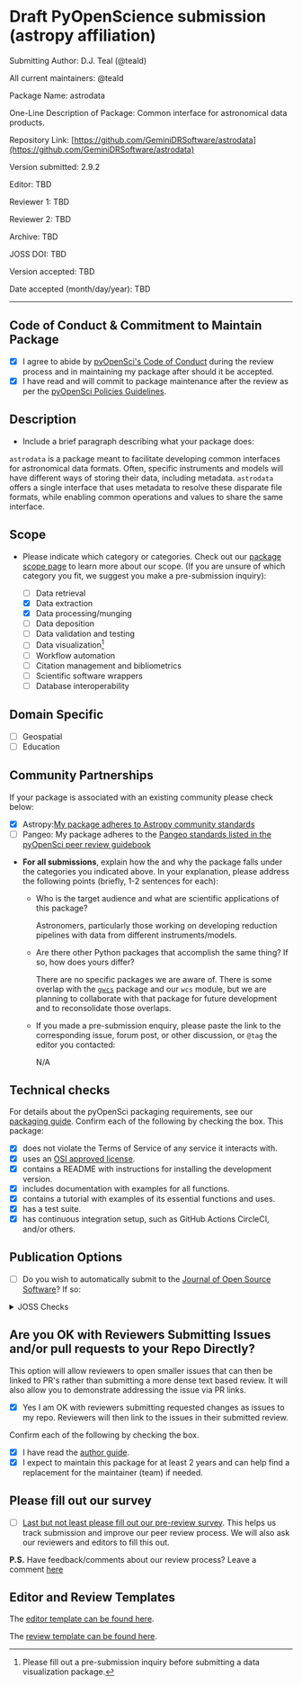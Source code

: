 # Draft PyOpenScience submission (astropy affiliation)

Submitting Author: D.J. Teal (@teald)

All current maintainers: @teald

Package Name: astrodata

One-Line Description of Package: Common interface for astronomical data products.

Repository Link: [https://github.com/GeminiDRSoftware/astrodata](https://github.com/GeminiDRSoftware/astrodata)

Version submitted: 2.9.2

Editor: TBD

Reviewer 1: TBD

Reviewer 2: TBD

Archive: TBD

JOSS DOI: TBD

Version accepted: TBD

Date accepted (month/day/year): TBD

---

## Code of Conduct & Commitment to Maintain Package

- [x] I agree to abide by [pyOpenSci's Code of Conduct][PyOpenSciCodeOfConduct] during the review process and in maintaining my package after should it be accepted.
- [x] I have read and will commit to package maintenance after the review as per the [pyOpenSci Policies Guidelines][Commitment].

## Description

- Include a brief paragraph describing what your package does:

`astrodata` is a package meant to facilitate developing common interfaces for astronomical data formats. Often, specific instruments and models will have different ways of storing their data, including metadata. `astrodata` offers a single interface that uses metadata to resolve these disparate file formats, while enabling common operations and values to share the same interface.


## Scope

- Please indicate which category or categories.
Check out our [package scope page][PackageCategories] to learn more about our
scope. (If you are unsure of which category you fit, we suggest you make a pre-submission inquiry):

	- [ ] Data retrieval
	- [x] Data extraction
	- [x] Data processing/munging
	- [ ] Data deposition
	- [ ] Data validation and testing
	- [ ] Data visualization[^1]
	- [ ] Workflow automation
	- [ ] Citation management and bibliometrics
	- [ ] Scientific software wrappers
	- [ ] Database interoperability

## Domain Specific

- [ ] Geospatial
- [ ] Education

## Community Partnerships
If your package is associated with an
existing community please check below:

- [x] Astropy:[My package adheres to Astropy community standards](https://www.pyopensci.org/software-peer-review/partners/astropy.html)
- [ ] Pangeo: My package adheres to the [Pangeo standards listed in the pyOpenSci peer review guidebook][PangeoCollaboration]

> [^1]: Please fill out a pre-submission inquiry before submitting a data visualization package.

- **For all submissions**, explain how the and why the package falls under the categories you indicated above. In your explanation, please address the following points (briefly, 1-2 sentences for each):

  - Who is the target audience and what are scientific applications of this package?

    Astronomers, particularly those working on developing reduction pipelines with data from different instruments/models.

  - Are there other Python packages that accomplish the same thing? If so, how does yours differ?

    There are no specific packages we are aware of. There is some overlap with the [`gwcs`](https://github.com/spacetelescope/gwcs) package and our `wcs` module, but we are planning to collaborate with that package for future development and to reconsolidate those overlaps.

  - If you made a pre-submission enquiry, please paste the link to the corresponding issue, forum post, or other discussion, or `@tag` the editor you contacted:

    N/A

## Technical checks

For details about the pyOpenSci packaging requirements, see our [packaging guide][PackagingGuide]. Confirm each of the following by checking the box. This package:

- [x] does not violate the Terms of Service of any service it interacts with.
- [x] uses an [OSI approved license][OsiApprovedLicense].
- [x] contains a README with instructions for installing the development version.
- [x] includes documentation with examples for all functions.
- [x] contains a tutorial with examples of its essential functions and uses.
- [x] has a test suite.
- [x] has continuous integration setup, such as GitHub Actions CircleCI, and/or others.

## Publication Options

- [ ] Do you wish to automatically submit to the [Journal of Open Source Software][JournalOfOpenSourceSoftware]? If so:

<details>
 <summary>JOSS Checks</summary>

- [ ] The package has an **obvious research application** according to JOSS's definition in their [submission requirements][JossSubmissionRequirements]. Be aware that completing the pyOpenSci review process **does not** guarantee acceptance to JOSS. Be sure to read their submission requirements (linked above) if you are interested in submitting to JOSS.
- [ ] The package is not a "minor utility" as defined by JOSS's [submission requirements][JossSubmissionRequirements]: "Minor ‘utility’ packages, including ‘thin’ API clients, are not acceptable." pyOpenSci welcomes these packages under "Data Retrieval", but JOSS has slightly different criteria.
- [ ] The package contains a `paper.md` matching [JOSS's requirements][JossPaperRequirements] with a high-level description in the package root or in `inst/`.
- [ ] The package is deposited in a long-term repository with the DOI:

*Note: JOSS accepts our review as theirs. You will NOT need to go through another full review. JOSS will only review your paper.md file. Be sure to link to this pyOpenSci issue when a JOSS issue is opened for your package. Also be sure to tell the JOSS editor that this is a pyOpenSci reviewed package once you reach this step.*

</details>

## Are you OK with Reviewers Submitting Issues and/or pull requests to your Repo Directly?
This option will allow reviewers to open smaller issues that can then be linked to PR's rather than submitting a more dense text based review. It will also allow you to demonstrate addressing the issue via PR links.

- [x] Yes I am OK with reviewers submitting requested changes as issues to my repo. Reviewers will then link to the issues in their submitted review.

Confirm each of the following by checking the box.

- [x] I have read the [author guide](https://www.pyopensci.org/software-peer-review/how-to/author-guide.html).
- [x] I expect to maintain this package for at least 2 years and can help find a replacement for the maintainer (team) if needed.

## Please fill out our survey

- [ ] [Last but not least please fill out our pre-review survey](https://forms.gle/F9mou7S3jhe8DMJ16). This helps us track
submission and improve our peer review process. We will also ask our reviewers
and editors to fill this out.

**P.S.** Have feedback/comments about our review process? Leave a comment [here][Comments]

## Editor and Review Templates

The [editor template can be found here][Editor Template].

The [review template can be found here][Review Template].

[PackagingGuide]: https://www.pyopensci.org/python-package-guide/

[PackageCategories]: https://www.pyopensci.org/software-peer-review/about/package-scope.html

[JournalOfOpenSourceSoftware]: http://joss.theoj.org/

[JossSubmissionRequirements]: https://joss.readthedocs.io/en/latest/submitting.html#submission-requirements

[JossPaperRequirements]: https://joss.readthedocs.io/en/latest/submitting.html#what-should-my-paper-contain

[PyOpenSciCodeOfConduct]: https://www.pyopensci.org/governance/CODE_OF_CONDUCT

[OsiApprovedLicense]: https://opensource.org/licenses

[Editor Template]: https://www.pyopensci.org/software-peer-review/appendices/templates.html#editor-s-template

[Review Template]: https://www.pyopensci.org/software-peer-review/appendices/templates.html#peer-review-template

[Comments]: https://pyopensci.discourse.group/

[PangeoCollaboration]: https://www.pyopensci.org/software-peer-review/partners/pangeo

[pangeoWebsite]: https://www.pangeo.io
[Commitment]: https://www.pyopensci.org/software-peer-review/our-process/policies.html#after-acceptance-package-ownership-and-maintenance
